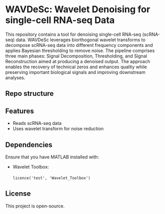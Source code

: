 <p align="center">
  <strong><h1>WAVDeSc: Wavelet Denoising for single-cell RNA-seq Data</h1></strong>
</p>

This repository contains a tool for denoising single-cell RNA-seq (scRNA-seq) data. WAVDeSc leverages biorthogonal wavelet transforms to decompose scRNA-seq data into different frequency components and applies Bayesian thresholding to remove noise. The pipeline comprises three main phases: Signal Decomposition, Thresholding, and Signal Reconstruction aimed at producing a denoised output. The approach enables the recovery of technical zeros and enhances quality while preserving important biological signals and improving downstream analyses.  

## Repo structure

## Features  

- Reads scRNA-seq data  
- Uses wavelet transform for noise reduction  

## Dependencies  

Ensure that you have MATLAB installed with:  
  - Wavelet Toolbox:</br>  
  `licence('test', 'Wavelet_Toolbox')`  

## License  

This project is open-source.  
